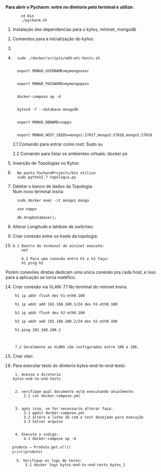                            
 **Para abrir o Pycharm: entre no diretorio pelo terminal e utilize:** 
           
           
           cd bin
           ./pycharm.sh      
   
 1. Instalação das dependencias para o kytos, mininet, mongodb  
 
 2. Comandos para a inicialização do kytos:
 3. 
 4. 
          sudo ./docker/scripts/add-etc-hosts.sh
    
    
          export MONGO_USERNAME=mymongouser
    
    
          export MONGO_PASSWORD=mymongopass
    
    
          docker-compose up -d
    
    
          kytosd -f --database mongodb
    

          export MONGO_DBNAME=napps

    
          export MONGO_HOST_SEEDS=mongo1:27017,mongo2:27018,mongo3:27019

    
    2.1 Comando para entrar como root: Sudo su

    
    2.2 Comando para listar os ambientes virtuais: docker ps
    
          
 6. Inserção de Topologias no Kytos:

 7. 
          Na pasta PycharmProjects/bin utilize       
          sudo python2.7 topologia.py
    

9. Deletar o banco de dados da Topologia:    
         Num novo terminal insira:

   
         sudo docker exec -it mongo1 mongo
   
         use napps
   
         db.dropDatabase();
   

11. Alterar Longitude e latidute de switches:
 
 
12. Criar conexão entre os hosts da topologia:

13. 
    	6.1 Dentro do terminal do mininet execute:   
         	net

         	6.2 Para uma conexão entre h1 e h2 faça:    
         	h1 ping h2
 Porém conexões diretas dedicam uma unica conexão pra cada host, e isso para a aplicação se torna maléfico.

 
 14. Criar conexão via VLAN: 
          7.1 No terminal do mininet insira:

     
          h1 ip addr flush dev h1-eth0.100
       
          h1 ip addr add 192.168.100.1/24 dev h1-eth0.100
     
          h2 ip addr flush dev h2-eth0.100
     
          h2 ip addr add 192.168.100.2/24 dev h2-eth0.100
     
          h1 ping 192.168.100.2

     
          
          7.2 Geralmente as VLANS são configuradas entre 100 e 286.
15. Criar vlan:


16. Para executar tests do diretorio kytos-end-to-end-tests:


         1. Acesse o diretorio
    	kytos-end-to-end-tests

    
         2. verifique qual documento está executando atualmente:
             2.1 cat docker-compose.yml

    
         3. após isso, se for necessario alterar faça:
             3.1 gedit docker-compose.yml
             3.2 altere a linha 16 com o test desejado para execução
             3.3 Salvar arquivo

    
         4. Execute o codigo:
             4.1 docker-compose up -d

   ```python
      produto = Produto.get.all()
      print(produto)
   ```
   

    
         5. Verifique os logs do teste:
             5.1 docker logs kytos-end-to-end-tests_kytos_1

      
    
          

